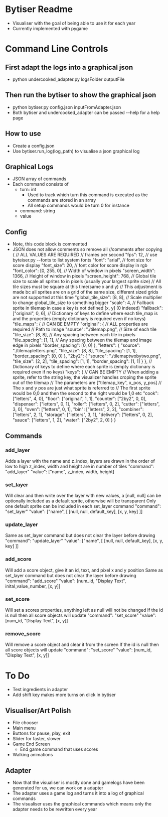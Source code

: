 # Bytiser Readme
- Visualiser with the goal of being able to use it for each year
- Currently implemented with pygame

# Command Line Controls
## First adapt the logs into a graphical json
- python undercooked_adapter.py logsFolder outputFile
## Then run the bytiser to show the graphical json
- python bytiser.py config.json inputFromAdapter.json
- Both bytiser and undercooked_adapter can be passed --help for a help page

## How to use
- Create a config.json
- Use bytiser.run_log(log_path) to visualise a json graphical log

## Graphical Logs
- JSON array of commands
- Each command consists of
    - turn: int
        - Used to track which turn this command is executed as the commands are stored in an array
        - All setup commands would be turn 0 for instance
    - command: string
    - value
## Config
- Note, this code block is commented
- JSON does not allow comments so remove all //comments after copying 
{
    // ALL VALUES ARE REQUIRED
    // frames per second
    "fps": 12,
    // use byteiser.py --fonts to list system fonts
    "font": "arial",
    // font size for score display
    "font_size": 20,
    // font color for score display in rgb
    "font_color": [0, 255, 0],
    // Width of window in pixels
    "screen_width": 1366,
    // Height of window in pixels
    "screen_height": 768,
    // Global tile size to scale all sprites to in pixels (usually your largest sprite size)
    // All tile sizes must be square at this time(same x and y)
    // This adjustment is made bc all sprites are on a grid of the same size, different sized grids are not supported at this time
    "global_tile_size": [8, 8],
    // Scale multiplier to change global_tile_size to something bigger
    "scale": 4,
    // Fallback sprite in tilemap in case a key is not defined [x, y] (0 indexed)
    "fallback": ["original", 0, 6],
    // Dictionary of keys to define where each tile_map is and the properties (empty dictionary is required even if no keys)
    "tile_maps": {
        // CAN BE EMPTY
        "original": {
            // ALL properties are required
            // Path to image
            "source": "./tilemap.png",
            // Size of each tile
            "tile_size": [8, 8],
            // Any spacing between each tile in pixels
            "tile_spacing": [1, 1],
            // Any spacing between the tilemap and image edge in pixels
            "border_spacing": [0, 0]
        },
        "letters": {
            "source": "./tilemapletters.png",
            "tile_size": [8, 8],
            "tile_spacing": [1, 1],
            "border_spacing": [0, 0]
        },
        "2by2": {
            "source": "./tilemaptwobytwo.png",
            "tile_size": [2, 2],
            "tile_spacing": [1, 1],
            "border_spacing": [1, 1]
        }
    },
    // Dictionary of keys to define where each sprite is (empty dictionary is required even if no keys)
    "keys": {
        // CAN BE EMPTY
        // When adding a sprite, refer to the string key, the visualizer handles croping the sprite out of the tilemap
        // The parameters are ["tilemap_key", x_pos, y_pos]
        // The x and y pos are just what sprite is referred to
        // The first sprite would be 0,0 and then the second to the right would be 1,0 etc
        "cook": ["letters", 4, 0],
        "floor": ["original", 1, 1],
        "counter": ["2by2", 0, 0],
        "dispenser": ["letters", 0, 1],
        "roller": ["letters", 0, 2],
        "cutter": ["letters", 3, 0],
        "oven": ["letters", 0, 1],
        "bin": ["letters", 2, 2],
        "combiner": ["letters", 2, 1],
        "storage": ["letters", 3, 1],
        "delivery": ["letters", 0, 2],
        "sauce": ["letters", 1, 2],
        "water": ["2by2", 2, 0]
    }
}

## Commands
### add_layer
Adds a layer with the name and z_index, layers are drawn in the order of low to high z_index, width and height are in number of tiles
"command": "add_layer"
"value": ["name", z_index, width, height]
### set_layer
Will clear and then write over the layer with new values, a [null, null] can be optionally included as a default sprite, otherwise will be transparent
Only one default sprite can be included in each set_layer command
"command": "set_layer"
"value": ["name", [
    [null, null, default_key],
    [x, y, key]
]]
### update_layer
Same as set_layer command but does not clear the layer before drawing
"command": "update_layer"
"value": ["name", [
    [null, null, default_key],
    [x, y, key]
]]
### add_score
Will add a score object, give it an id, text, and pixel x and y position
Same as set_layer command but does not clear the layer before drawing
"command": "add_score"
"value": [num_id, "Display Text", inital_value_number, [x, y]]
### set_score
Will set a scores properties, anything left as null will not be changed
If the id is null then all score objects will update
"command": "set_score"
"value": [num_id, "Display Text", [x, y]] 
### remove_score
Will remove a score object and clear it from the screen
If the id is null then all score objects will update
"command": "set_score"
"value": [num_id, "Display Text", [x, y]]

# To Do
- Test ingredients in adapter
- Add shift key makes more turns on click in bytiser
## Visualiser/Art Polish
- File chooser
- Main menu
- Buttons for pause, play, exit
- Slider for faster, slower
- Game End Screen
    - End game command that uses scores
- Walking animations
## Adapter
- Now that the visualiser is mostly done and gamelogs have been generated for us, we can work on a adapter
- The adapter uses a game log and turns it into a log of graphical commands 
- The visualiser uses the graphical commands which means only the adapter needs to be rewritten every year